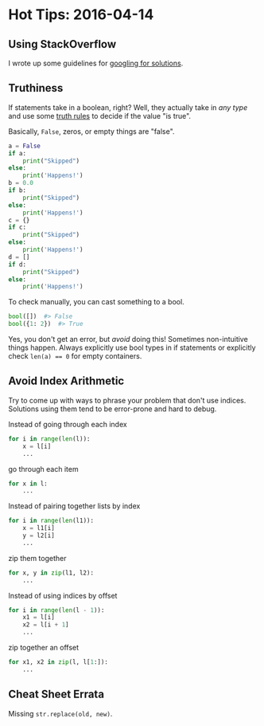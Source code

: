 # Hot Tips: 2016-04-14
## Using StackOverflow
I wrote up some guidelines for [googling for solutions](../notes/googling.md).

## Truthiness
If statements take in a boolean, right?
Well, they actually take in _any type_ and use some [truth rules](https://docs.python.org/3/library/stdtypes.html#truth-value-testing) to decide if the value "is true".

Basically, `False`, zeros, or empty things are "false".
```python
a = False
if a:
    print("Skipped")
else:
    print('Happens!')
b = 0.0
if b:
    print("Skipped")
else:
    print('Happens!')
c = {}
if c:
    print("Skipped")
else:
    print('Happens!')
d = []
if d:
    print("Skipped")
else:
    print('Happens!')
```

To check manually, you can cast something to a bool.
```python
bool([])  #> False
bool({1: 2})  #> True
```

Yes, you don't get an error, but _avoid_ doing this!
Sometimes non-intuitive things happen.
Always explicitly use bool types in if statements or explicitly check `len(a) == 0` for empty containers.

## Avoid Index Arithmetic
Try to come up with ways to phrase your problem that don't use indices.
Solutions using them tend to be error-prone and hard to debug.

Instead of going through each index
```python
for i in range(len(l)):
    x = l[i]
    ...
```
go through each item
```python
for x in l:
    ...
```

Instead of pairing together lists by index
```python
for i in range(len(l1)):
    x = l1[i]
    y = l2[i]
    ...
```
zip them together
```python
for x, y in zip(l1, l2):
    ...
```

Instead of using indices by offset
```python
for i in range(len(l - 1)):
    x1 = l[i]
    x2 = l[i + 1]
    ...
```
zip together an offset
```python
for x1, x2 in zip(l, l[1:]):
    ...
```

## Cheat Sheet Errata
Missing `str.replace(old, new)`.
